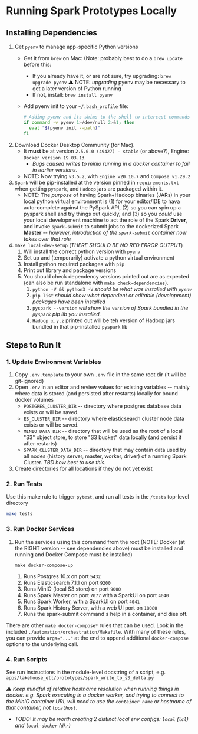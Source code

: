 Running Spark Prototypes Locally
====

## Installing Dependencies

1. Get `pyenv` to manage app-specific Python versions
    - Get it from `brew` on Mac: (Note: probably best to do a `brew update` before this:
        - If you already have it, or are not sure, try upgrading: `brew upgrade pyenv` :warning: NOTE: _upgrading_ pyenv may be necessary to get a later version of Python running
        - If not, install: `brew install pyenv`
    - Add pyenv init to your `~/.bash_profile` file:

        ```bash
        # Adding pyenv and its shims to the shell to intercept commands like python, pip
        if command -v pyenv 1>/dev/null 2>&1; then
          eval "$(pyenv init --path)"
        fi
        ``` 
1. Download Docker Desktop Community (for Mac). 
    - It **must** be at version `2.5.0.0 (49427) - stable` (or above?), Engine: `Docker version 19.03.13`. 
        - _Bugs caused writes to minio running in a docker container to fail in earlier versions._
    - NOTE: Now trying `v3.5.2`, with `Engine v20.10.7` and `Compose v1.29.2` 
1. `Spark` will be pip-installed at the version pinned in `requirements.txt` when getting `pyspark`, and `Hadoop` jars are packaged within it.
    - NOTE: The _purpose_ of having Spark+Hadoop binaries (JARs) in your local python virtual environment is (1) for your editor/IDE to hava auto-complete against the PySpark API, (2) so you can spin up a pyspark shell and try things out quickly, and (3) so you _could_ use your local development machine to act the role of the Spark **Driver**, and invoke `spark-submit` to submit jobs to the dockerized Spark **Master** -- _however, introduction of the `spark-submit` container now takes over that role_
1. `make local-dev-setup` (_THERE SHOULD BE NO RED ERROR OUTPUT_)
    1. Will install the correct python version with `pyenv`
    1. Set up and (temporarily) activate a python virtual environment
    1. Install python required packages with `pip`
    1. Print out library and package versions
    1. You should check dependency versions printed out are as expected (can also be run standalone with `make check-dependencies`).
        1. `python -V && python3 -V` _should be what was installed with `pyenv`_
        1. `pip list` _should show what dependent or editable (development) packages have been installed_
        1. `pyspark --version` _will show the version of Spark bundled in the `pyspark` pip lib you installed._
        1. `Hadoop x.y.z` printed out will be teh version of Hadoop jars bundled in that pip-installed `pyspark` lib
## Steps to Run It

### 1. Update Environment Variables
1. Copy `.env.template` to your own `.env` file in the same root dir (it will be git-ignored)
1. Open `.env` in an editor and review values for existing variables -- mainly where data is stored (and persisted after restarts) locally for bound docker volumes
    - `POSTGRES_CLUSTER_DIR` -- directory where postgres database data exists or will be saved.
    - `ES_CLUSTER_DIR` -- directory where elasticsearch cluster node data exists or will be saved. 
    - `MINIO_DATA_DIR` -- directory that will be used as the root of a local "S3" object store, to store "S3 bucket" data locally (and persist it after restarts)
    - `SPARK_CLUSTER_DATA_DIR` -- directory that may contain data used by all nodes (history server, master, worker, driver) of a running Spark Cluster. _TBD how best to use this._
1. Create directories for all locations if they do not yet exist

### 2. Run Tests
Use this make rule to trigger `pytest`, and run all tests in the `/tests` top-level directory
```bash
make tests
```

### 3. Run Docker Services
1. Run the services using this command from the root (NOTE: Docker (at the RIGHT version -- see dependencies above) must be installed and running and Docker Compose must be installed)
    ```
    make docker-compose-up
    ```
    1. Runs Postgres 10.x on port `5432`
    2. Runs Elasticsearch 7.1.1 on port `9200`
    3. Runs MinIO (local S3 store) on port `9000`
    4. Runs Spark Master on port `7077` with a SparkUI on port `4040`
    5. Runs Spark Worker, with a SparkUI on port `4041`
    6. Runs Spark History Server, with a web UI port on `18080`
    7. Runs the spark-submit command's help in a container, and dies off.

There are other `make docker-compose*` rules that can be used. Look in the included `./automation/orchestration/Makefile`. With many of these rules, you can provide `args="..."` at the end to append additional `docker-compose` options to the underlying call.
    
### 4. Run Scripts
See run instructions in the module-level docstring of a script, e.g. `apps/lakehouse_etl/prototypes/spark_write_to_s3_delta.py`

_:warning: Keep mindful of relative hostname resolution when running things in docker. e.g. Spark executing in a docker worker, and trying to connect to the MinIO container URL will need to use the _`container_name`_ or _hostname_ of that container, not `localhost`._

- _TODO: It may be worth creating 2 distinct local env configs: `local` (`lcl`) and `local-docker` (`dkr`)_
    